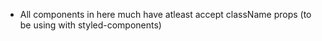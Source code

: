 - All components in here much have atleast accept className props (to be using with styled-components)